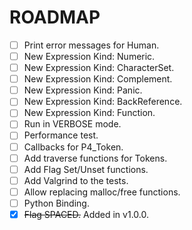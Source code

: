 # ROADMAP

- [ ] Print error messages for Human.
- [ ] New Expression Kind: Numeric.
- [ ] New Expression Kind: CharacterSet.
- [ ] New Expression Kind: Complement.
- [ ] New Expression Kind: Panic.
- [ ] New Expression Kind: BackReference.
- [ ] New Expression Kind: Function.
- [ ] Run in VERBOSE mode.
- [ ] Performance test.
- [ ] Callbacks for P4_Token.
- [ ] Add traverse functions for Tokens.
- [ ] Add Flag Set/Unset functions.
- [ ] Add Valgrind to the tests.
- [ ] Allow replacing malloc/free functions.
- [ ] Python Binding.
- [x] ~~Flag SPACED.~~ Added in v1.0.0.
